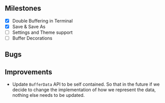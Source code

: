 ## Milestones

- [x] Double Buffering in Terminal
- [x] Save & Save As
- [ ] Settings and Theme support
- [ ] Buffer Decorations

## Bugs


## Improvements

- Update `BufferData` API to be self contained. So that in the future if we decide to
  change the implementation of how we represent the data, nothing else needs to be updated.
